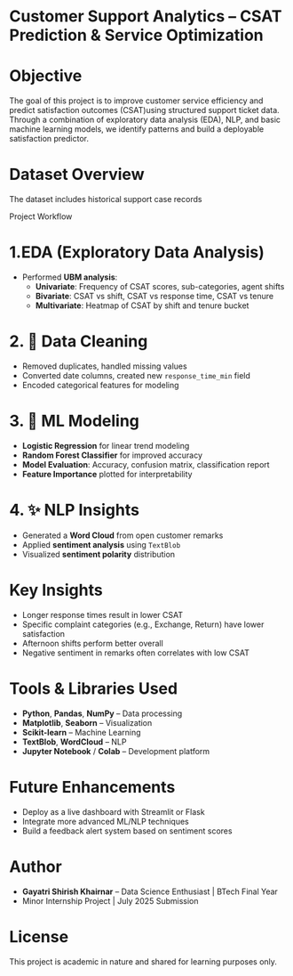 # Customer Support Analytics – CSAT Prediction & Service Optimization

# Objective
The goal of this project is to improve customer service efficiency and predict satisfaction outcomes (CSAT)using structured support ticket data.
Through a combination of exploratory data analysis (EDA), NLP, and basic machine learning models, we identify patterns and build a deployable satisfaction predictor.

# Dataset Overview
The dataset includes historical support case records 

Project Workflow

# 1.EDA (Exploratory Data Analysis)
- Performed **UBM analysis**:
  - **Univariate**: Frequency of CSAT scores, sub-categories, agent shifts
  - **Bivariate**: CSAT vs shift, CSAT vs response time, CSAT vs tenure
  - **Multivariate**: Heatmap of CSAT by shift and tenure bucket
# 2. 🧹 Data Cleaning
- Removed duplicates, handled missing values
- Converted date columns, created new `response_time_min` field
- Encoded categorical features for modeling
# 3. 🧠 ML Modeling
- **Logistic Regression** for linear trend modeling
- **Random Forest Classifier** for improved accuracy
- **Model Evaluation**: Accuracy, confusion matrix, classification report
- **Feature Importance** plotted for interpretability
# 4. ✨ NLP Insights
- Generated a **Word Cloud** from open customer remarks
- Applied **sentiment analysis** using `TextBlob`
- Visualized **sentiment polarity** distribution
#  Key Insights
- Longer response times result in lower CSAT
- Specific complaint categories (e.g., Exchange, Return) have lower satisfaction
- Afternoon shifts perform better overall
- Negative sentiment in remarks often correlates with low CSAT
# Tools & Libraries Used
- **Python**, **Pandas**, **NumPy** – Data processing
- **Matplotlib**, **Seaborn** – Visualization
- **Scikit-learn** – Machine Learning
- **TextBlob**, **WordCloud** – NLP
- **Jupyter Notebook** / **Colab** – Development platform
# Future Enhancements
- Deploy as a live dashboard with Streamlit or Flask
- Integrate more advanced ML/NLP techniques
- Build a feedback alert system based on sentiment scores
# Author
- **Gayatri Shirish Khairnar** – Data Science Enthusiast | BTech Final Year  
- Minor Internship Project | July 2025 Submission
# License
This project is academic in nature and shared for learning purposes only.
